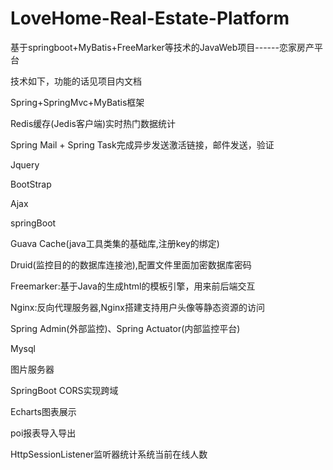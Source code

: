 # LoveHome-Real-Estate-Platform
基于springboot+MyBatis+FreeMarker等技术的JavaWeb项目------恋家房产平台

技术如下，功能的话见项目内文档


Spring+SpringMvc+MyBatis框架


Redis缓存(Jedis客户端)实时热门数据统计


Spring Mail + Spring Task完成异步发送激活链接，邮件发送，验证


Jquery


BootStrap


Ajax


springBoot


Guava Cache(java工具类集的基础库,注册key的绑定)


Druid(监控目的的数据库连接池),配置文件里面加密数据库密码


Freemarker:基于Java的生成html的模板引擎，用来前后端交互

Nginx:反向代理服务器,Nginx搭建支持用户头像等静态资源的访问

Spring Admin(外部监控)、Spring Actuator(内部监控平台)

Mysql

图片服务器

SpringBoot CORS实现跨域

Echarts图表展示

poi报表导入导出

HttpSessionListener监听器统计系统当前在线人数



